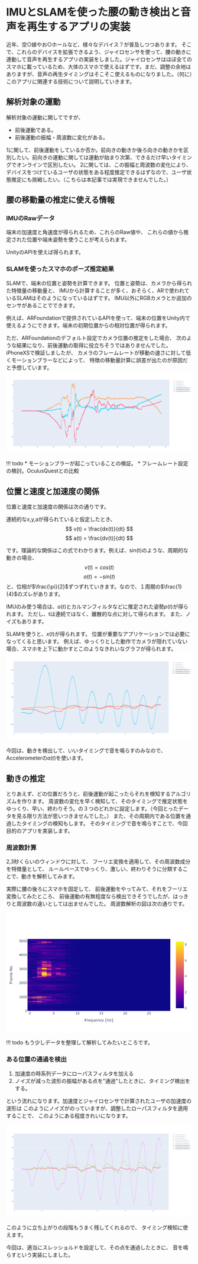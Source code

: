 # IMUとSLAMを使った腰の動き検出と音声を再生するアプリの実装
近年、空○嫁やお○ホールなど、様々なデバイス？が普及しつつあります。
そこで、これらのデバイスを拡張できるよう、ジャイロセンサを使って、腰の動きに連動して音声を再生するアプリの実装をしました。ジャイロセンサはほぼ全てのスマホに載っているため、大体のスマホで使えるはずです。まだ、調整の余地はありますが、音声の再生タイミングはそこそこ使えるものになりました。（何に）このアプリに関連する技術について説明していきます。

## 解析対象の運動
解析対象の運動に関してですが、

* 前後運動である。
* 前後運動の振幅・周波数に変化がある。

1に関して、前後運動をしているか否か。前向きの動きか後ろ向きの動きかを区別したい。前向きの運動に関しては運動が始まり次第、できるだけ早いタイミングでオンラインで区別したい。
2に関しては、この振幅と周波数の変化により、デバイスをつけているユーザの状態をある程度推定できるはずなので、ユーザ状態推定にも挑戦したい。（こちらは本記事では実現できませんでした。）

## 腰の移動量の推定に使える情報
### IMUのRawデータ
端末の加速度と角速度が得られるため、これらのRaw値や、
これらの値から推定された位置や端末姿勢を使うことが考えられます。

UnityのAPIを使えば得られます。

### SLAMを使ったスマホのポーズ推定結果
SLAMで、端末の位置と姿勢を計算できます。
位置と姿勢は、カメラから得られた特徴量の移動量と、
IMUから計算することが多く、おそらく、ARで使われているSLAMはそのようになっているはずです。
IMU以外にRGBカメラとか追加のセンサがあることでできます。

例えば、ARFoundationで提供されているAPIを使って、端末の位置をUnity内で使えるようにできます。端末の初期位置からの相対位置が得られます。

ただ、ARFoundationのデフォルト設定でカメラ位置の推定をした場合、
次のような結果になり、前後運動の取得に役立ちそうではありませんでした。
iPhoneXSで検証しましたが、
カメラのフレームレートが移動の速さに対して低くモーションブラーなどによって、
特徴の移動量計算に誤差が出たのが原因だと予想しています。
![](./real_updown_slam.png)

!!! todo
    * モーションブラーが起こっていることの検証。
    * フレームレート設定の検討。OculusQuestとの比較


## 位置と速度と加速度の関係
位置と速度と加速度の関係は次の通りです。

連続的なx,y,aが得られていると仮定したとき、
$$
v(t) = \frac{dx(t)}{dt}
$$
$$
a(t) = \frac{dv(t)}{dt}
$$

です。理論的な関係はこの式でわかります。例えば、sin(t)のような、周期的な動きの場合、
$$
v(t) = cos(t)
$$
$$
a(t) = -sin(t)
$$
と、位相が$\frac{\pi}{2}$ずつずれていきます。なので、１周期の$\frac{1}{4}$のズレがあります。

IMUのみ使う場合は、$a(t)$とカルマンフィルタなどに推定された姿勢$p(t)$が得られます。
ただし、tは連続ではなく、離散的な点に対して得られます。
また、ノイズもあります。

SLAMを使うと、$x(t)$が得られます。
位置が重要なアプリケーションでは必要になってくると思います。
例えば、ゆっくりとした動作でカメラが隠れていない場合、スマホを上下に動かすとこのようなきれいなグラフが得られます。
![](./updown_slam_pose.png)

今回は、動きを検出して、いいタイミングで音を鳴らすのみなので、
Accelerometerの$a(t)$を使います。

## 動きの推定
とりあえず、どの位置だろうと、前後運動が起こったらそれを検知するアルゴリズムを作ります。
周波数の変化を早く検知して、そのタイミングで推定状態をゆっくり、早い、終わりそう。の３つのどれかに設定します。（今回とったデータを見る限り方法が思いつきませんでした。）
また、その周期内である位置を通過したタイミングの検知もします。
そのタイミングで音を鳴らすことで、今回目的のアプリを実装します。

### 周波数計算
2,3秒くらいのウィンドウに対して、
フーリエ変換を適用して、その周波数成分を特徴量として、
ルールベースでゆっくり、激しい、終わりそうに分類することで、動きを解析してみます。

実際に腰の後ろにスマホを固定して、
前後運動をやってみて、それをフーリエ変換してみたところ、
前後運動の有無程度なら検出できそうでしたが、はっきりと周波数の違いとしては出ませんでした。
周波数解析の図は次の通りです。

![](./waist_frequency_v1.png)

!!! todo
    もう少しデータを整理して解析してみたいところです。

### ある位置の通過を検出
1. 加速度の時系列データにローパスフィルタを加える
2. ノイズが減った波形の振幅がある点を"通過"したときに、タイミング検出をする。

という流れになります。加速度とジャイロセンサで計算されたユーザの加速度の波形は
このようにノイズがのっていますが、調整したローパスフィルタを適用することで、
このようにある程度きれいになります。

![](./updown_acc.png)

このように立ち上がりの段階もうまく残してくれるので、
タイミング検知に使えます。

今回は、適当にスレッショルドを設定して、その点を通過したときに、
音を鳴らすという実装にしました。
